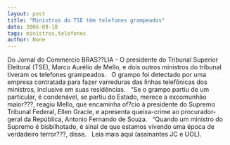 ```yaml
---
layout: post
title: "Ministros do TSE têm telefones grampeados"
date: 2006-09-18
tags: ministros,telefones
author: None
---
```

Do Jornal do Commercio
BRAS??LIA - O presidente do Tribunal Superior Eleitoral (TSE), Marco Aurélio de Mello, e dois outros ministros do tribunal tiveram os telefones grampeados. 
&nbsp;
O grampo foi detectado por uma empresa contratada para fazer varreduras das linhas telefônicas dos ministros, inclusive em suas residências. 
&nbsp;
“Se o grampo partiu de um particular, é condenável, se partiu do Estado, merece a excomunhão maior???, reagiu Mello, que encaminha of?cio à presidente do Supremo Tribunal Federal, Ellen Gracie, e apresenta queixa-crime ao procurador-geral da República, Antonio Fernando de Souza. 
&nbsp;
“Quando um ministro do Supremo é bisbilhotado, é sinal de que estamos vivendo uma época de verdadeiro terror???, disse.
&nbsp;
Leia mais aqui (assinantes JC e UOL). 